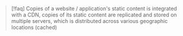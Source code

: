>[!faq] Copies of a website / application's static content is integrated with a CDN, copies of its static content are replicated and stored on multiple servers, which is distributed across various geographic locations (cached)
